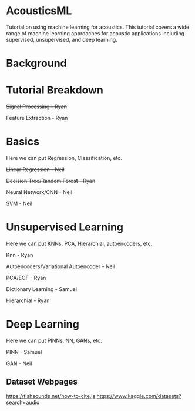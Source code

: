 # AcousticsML
Tutorial on using machine learning for acoustics. This tutorial covers a wide range of machine learning approaches for acoustic applications including supervised, unsupervised, and deep learning. 

# Background

# Tutorial Breakdown

~~Signal Processing - Ryan~~

Feature Extraction - Ryan

# Basics
Here we can put Regression, Classification, etc.

~~Linear Regression - Neil~~

~~Decision Tree/Random Forest - Ryan~~

Neural Network/CNN - Neil

SVM - Neil

# Unsupervised Learning
Here we can put KNNs, PCA, Hierarchial, autoencoders, etc.

Knn - Ryan

Autoencoders/Variational Autoencoder - Neil

PCA/EOF - Ryan

Dictionary Learning - Samuel

Hierarchial - Ryan

# Deep Learning
Here we can put PINNs, NN, GANs, etc.

PINN - Samuel

GAN - Neil

## Dataset Webpages
https://fishsounds.net/how-to-cite.js
https://www.kaggle.com/datasets?search=audio
